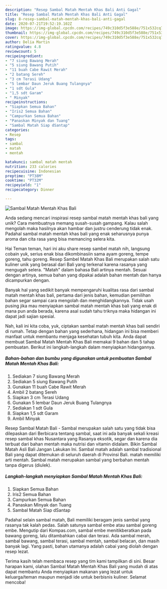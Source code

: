 ```yaml
---
description: "Resep Sambal Matah Mentah Khas Bali Anti Gagal"
title: "Resep Sambal Matah Mentah Khas Bali Anti Gagal"
slug: 8-resep-sambal-matah-mentah-khas-bali-anti-gagal
date: 2020-07-21T19:52:19.102Z
image: https://img-global.cpcdn.com/recipes/749c310d5f3e588e/751x532cq70/sambal-matah-mentah-khas-bali-foto-resep-utama.jpg
thumbnail: https://img-global.cpcdn.com/recipes/749c310d5f3e588e/751x532cq70/sambal-matah-mentah-khas-bali-foto-resep-utama.jpg
cover: https://img-global.cpcdn.com/recipes/749c310d5f3e588e/751x532cq70/sambal-matah-mentah-khas-bali-foto-resep-utama.jpg
author: Delia Martin
ratingvalue: 4.8
reviewcount: 5
recipeingredient:
- "7 siung Bawang Merah"
- "5 siung Bawang Putih"
- "11 buah Cabe Rawit Merah"
- "2 batang Sereh"
- "3 cm Terasi Udang"
- "5 lembar Daun Jeruk Buang Tulangnya"
- "1 sdt Gula"
- "1,5 sdt Garam"
- " Minyak"
recipeinstructions:
- "Siapkan Semua Bahan"
- "Iris2 Semua Bahan"
- "Campurkan Semua Bahan"
- "Panaskan Minyak dan Tuang"
- "Sambal Matah Siap dSantap"
categories:
- Resep
tags:
- sambal
- matah
- mentah

katakunci: sambal matah mentah 
nutrition: 233 calories
recipecuisine: Indonesian
preptime: "PT38M"
cooktime: "PT32M"
recipeyield: "1"
recipecategory: Dinner

---
```



![Sambal Matah Mentah Khas Bali](https://img-global.cpcdn.com/recipes/749c310d5f3e588e/751x532cq70/sambal-matah-mentah-khas-bali-foto-resep-utama.jpg)

Anda sedang mencari inspirasi resep sambal matah mentah khas bali yang unik? Cara membuatnya memang susah-susah gampang. Kalau salah mengolah maka hasilnya akan hambar dan justru cenderung tidak enak. Padahal sambal matah mentah khas bali yang enak seharusnya punya aroma dan cita rasa yang bisa memancing selera kita.

Hai Teman teman, hari ini aku share resep sambel matah nih, langsung cobain yuk, serius enak bisa dikombinasiin sama ayam goreng, tempe goreng, tahu goreng. Resep Sambel Matah Khas Bali merupakan salah satu kuliner unik yang berasal dari Bali yang terkenal karena rasanya yang mengugah selera. &#34;Matah&#34; dalam bahasa Bali artinya mentah. Sesuai dengan artinya, semua bahan yang dipakai adalah bahan mentah dan hanya dicampurkan dengan.

Banyak hal yang sedikit banyak mempengaruhi kualitas rasa dari sambal matah mentah khas bali, pertama dari jenis bahan, kemudian pemilihan bahan segar sampai cara mengolah dan menghidangkannya. Tidak usah pusing jika mau menyiapkan sambal matah mentah khas bali yang enak di mana pun anda berada, karena asal sudah tahu triknya maka hidangan ini dapat jadi sajian spesial.


Nah, kali ini kita coba, yuk, ciptakan sambal matah mentah khas bali sendiri di rumah. Tetap dengan bahan yang sederhana, hidangan ini bisa memberi manfaat untuk membantu menjaga kesehatan tubuh kita. Anda dapat membuat Sambal Matah Mentah Khas Bali memakai 9 bahan dan 5 tahap pembuatan. Berikut ini langkah-langkah dalam menyiapkan hidangannya.

<!--inarticleads1-->

##### Bahan-bahan dan bumbu yang digunakan untuk pembuatan Sambal Matah Mentah Khas Bali:

1. Sediakan 7 siung Bawang Merah
1. Sediakan 5 siung Bawang Putih
1. Gunakan 11 buah Cabe Rawit Merah
1. Ambil 2 batang Sereh
1. Siapkan 3 cm Terasi Udang
1. Gunakan 5 lembar Daun Jeruk Buang Tulangnya
1. Sediakan 1 sdt Gula
1. Siapkan 1,5 sdt Garam
1. Ambil  Minyak


Resep Sambal Matah Bali - Sambal merupakan salah satu yang tidak bisa dilepaskan dari Berbicara tentang sambal, saat ini ada banyak sekali kreasi resep sambal khas Nusantara yang Rasanya eksotik, segar dan karena dia terbuat dari bahan mentah maka nutrisi dan vitamin didalam. Bikin Sambal Matah Asli Bali Jangan Lakukan Ini. Sambal matah adalah sambal tradisional Bali yang dapat ditemukan di seluruh daerah di Provinsi Bali. matah memiliki arti mentah. Sambal matah merupakan sambal yang berbahan mentah tanpa digerus (diulek). 

<!--inarticleads2-->

##### Langkah-langkah menyiapkan Sambal Matah Mentah Khas Bali:

1. Siapkan Semua Bahan
1. Iris2 Semua Bahan
1. Campurkan Semua Bahan
1. Panaskan Minyak dan Tuang
1. Sambal Matah Siap dSantap


Padahal selain sambal matah, Bali memiliki beragam jenis sambal yang rasanya tak kalah pedas. Salah satunya sambal embe atau sambal goreng embe. Mengutip dari Kompas.com, sambal embe menitikberatkan pada bawang goreng, lalu ditambahkan cabai dan terasi. Ada sambal merah, sambal bawang, sambal terasi, sambal mentah, sambal belacan, dan masih banyak lagi. Yang pasti, bahan utamanya adalah cabai yang diolah dengan resep lezat. 

Terima kasih telah membaca resep yang tim kami tampilkan di sini. Besar harapan kami, olahan Sambal Matah Mentah Khas Bali yang mudah di atas dapat membantu Anda menyiapkan makanan yang lezat untuk keluarga/teman maupun menjadi ide untuk berbisnis kuliner. Selamat mencoba!
